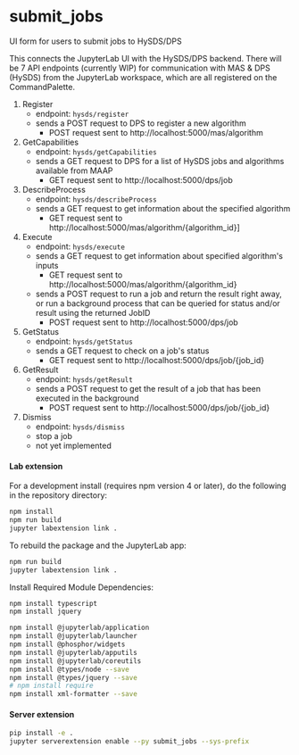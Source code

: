 # submit_jobs

UI form for users to submit jobs to HySDS/DPS

This connects the JupyterLab UI with the HySDS/DPS backend.  There will be 7 API endpoints (currently WIP) for communication with MAS & DPS (HySDS) from the JupyterLab workspace, which are all registered on the CommandPalette.
1. Register
	- endpoint: `hysds/register`
	- sends a POST request to DPS to register a new algorithm
		- POST request sent to http://localhost:5000/mas/algorithm
2. GetCapabilities
	- endpoint: `hysds/getCapabilities`
	- sends a GET request to DPS for a list of HySDS jobs and algorithms available from MAAP
		- GET request sent to http://localhost:5000/dps/job
3. DescribeProcess
	- endpoint: `hysds/describeProcess`
	- sends a GET request to get information about the specified algorithm
		- GET request sent to http://localhost:5000/mas/algorithm/{algorithm_id}]
4. Execute
	- endpoint: `hysds/execute`
	- sends a GET request to get information about specified algorithm's inputs
		- GET request sent to http://localhost:5000/mas/algorithm/{algorithm_id}
	- sends a POST request to run a job and return the result right away, or run a background process that can be queried for status and/or result using the returned JobID
		- POST request sent to http://localhost:5000/dps/job
5. GetStatus
	- endpoint: `hysds/getStatus`
	- sends a GET request to check on a job's status
		- GET request sent to http://localhost:5000/dps/job/{job_id}
6. GetResult
	- endpoint: `hysds/getResult`
	- sends a POST request to get the result of a job that has been executed in the background
		- POST request sent to http://localhost:5000/dps/job/{job_id}
7. Dismiss
	- endpoint: `hysds/dismiss`
	- stop a job
	- not yet implemented

#### Lab extension
For a development install (requires npm version 4 or later), do the following in the repository directory:

```bash
npm install
npm run build
jupyter labextension link .
```

To rebuild the package and the JupyterLab app:

```bash
npm run build
jupyter labextension link .
```

Install Required Module Dependencies:
```bash
npm install typescript
npm install jquery

npm install @jupyterlab/application
npm install @jupyterlab/launcher
npm install @phosphor/widgets
npm install @jupyterlab/apputils
npm install @jupyterlab/coreutils
npm install @types/node --save
npm install @types/jquery --save
# npm install require
npm install xml-formatter --save
```

#### Server extension

```bash
pip install -e .
jupyter serverextension enable --py submit_jobs --sys-prefix

```
